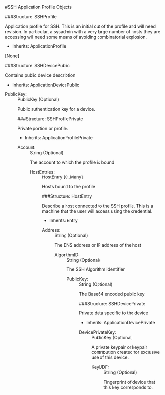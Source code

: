 ﻿

#SSH Application Profile Objects

###Structure: SSHProfile

Application profile for SSH. This is an initial cut of the 
profile and will need revision. In particular, a sysadmin with 
a very large number of hosts they are accessing will need some means
of avoiding combinatorial explosion.

* Inherits: ApplicationProfile

[None]

###Structure: SSHDevicePublic

Contains public device description

* Inherits: ApplicationDevicePublic


<dl><dt>PublicKey: 
<dd>PublicKey (Optional)


Public authentication key for a device.

###Structure: SSHProfilePrivate

Private portion or profile.

* Inherits: ApplicationProfilePrivate


<dl><dt>Account: 
<dd>String (Optional)


The account to which the profile is bound

<dl><dt>HostEntries: 
<dd>HostEntry [0..Many]


Hosts bound to the profile

###Structure: HostEntry

Describe a host connected to the SSH profile. This is a machine 
that the user will access using the credential.

* Inherits: Entry


<dl><dt>Address: 
<dd>String (Optional)


The DNS address or IP address of the host

<dl><dt>AlgorithmID: 
<dd>String (Optional)


The SSH Algorithm identifier

<dl><dt>PublicKey: 
<dd>String (Optional)


The Base64 encoded public key

###Structure: SSHDevicePrivate

Private data specific to the device

* Inherits: ApplicationDevicePrivate


<dl><dt>DevicePrivateKey: 
<dd>PublicKey (Optional)


A private keypair or keypair contribution created for exclusive use 
of this device.

<dl><dt>KeyUDF: 
<dd>String (Optional)


Fingerprint of device that this key corresponds to.

